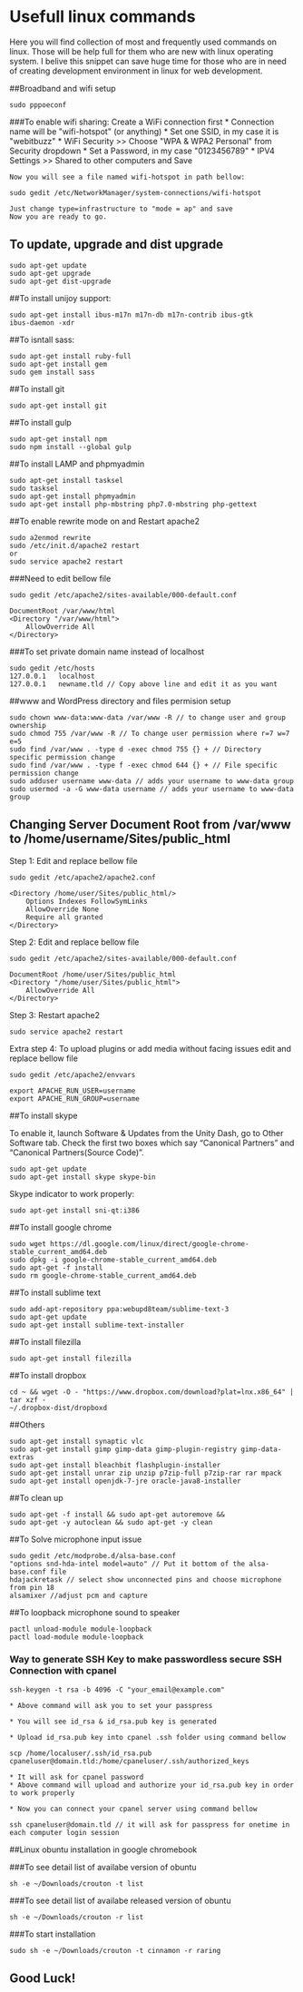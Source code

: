 # Usefull linux commands

Here you will find collection of most and frequently used commands on linux. Those will be help full for them who are new with linux operating system.  I belive this snippet can save huge time for those who are in need of creating development environment in linux for web development.  

##Broadband and wifi setup

	sudo pppoeconf 

###To enable wifi sharing:
	Create a WiFi connection first
	* Connection name will be "wifi-hotspot" (or anything)
	* Set one SSID, in my case it is "webitbuzz"
	* WiFi Security >> Choose "WPA & WPA2 Personal" from Security dropdown
	* Set a Password, in my case "0123456789"
	* IPV4 Settings >> Shared to other computers and Save	

	Now you will see a file named wifi-hotspot in path bellow:

	sudo gedit /etc/NetworkManager/system-connections/wifi-hotspot

	Just change type=infrastructure to "mode = ap" and save
	Now you are ready to go.

## To update, upgrade and dist upgrade

	sudo apt-get update
	sudo apt-get upgrade
	sudo apt-get dist-upgrade

##To install unijoy support:

	sudo apt-get install ibus-m17n m17n-db m17n-contrib ibus-gtk
	ibus-daemon -xdr

##To isntall sass:

	sudo apt-get install ruby-full
	sudo apt-get install gem
	sudo gem install sass

##To install git

	sudo apt-get install git

##To install gulp

	sudo apt-get install npm
	sudo npm install --global gulp

##To install LAMP and phpmyadmin

	sudo apt-get install tasksel
	sudo tasksel
	sudo apt-get install phpmyadmin
	sudo apt-get install php-mbstring php7.0-mbstring php-gettext

##To enable rewrite mode on and Restart apache2

	sudo a2enmod rewrite
	sudo /etc/init.d/apache2 restart
	or
	sudo service apache2 restart

###Need to edit bellow file

	sudo gedit /etc/apache2/sites-available/000-default.conf

	DocumentRoot /var/www/html
	<Directory "/var/www/html">
		AllowOverride All
	</Directory>

###To set private domain name instead of localhost

	sudo gedit /etc/hosts
	127.0.0.1 	localhost
	127.0.0.1 	newname.tld // Copy above line and edit it as you want

##www and WordPress directory and files permision setup

	sudo chown www-data:www-data /var/www -R // to change user and group ownership
	sudo chmod 755 /var/www -R // To change user permission where r=7 w=7 e=5
	sudo find /var/www . -type d -exec chmod 755 {} + // Directory specific permission change
	sudo find /var/www . -type f -exec chmod 644 {} + // File specific permission change
	sudo adduser username www-data // adds your username to www-data group
	sudo usermod -a -G www-data username // adds your username to www-data group

## Changing Server Document Root from /var/www to /home/username/Sites/public_html

Step 1: Edit and replace bellow file

	sudo gedit /etc/apache2/apache2.conf

	<Directory /home/user/Sites/public_html/>
		Options Indexes FollowSymLinks
		AllowOverride None
		Require all granted
	</Directory> 

Step 2: Edit and replace bellow file

	sudo gedit /etc/apache2/sites-available/000-default.conf

	DocumentRoot /home/user/Sites/public_html
	<Directory "/home/user/Sites/public_html">
		AllowOverride All
	</Directory>

Step 3: Restart apache2

	sudo service apache2 restart

Extra step 4: To upload plugins or add media without facing issues edit and replace bellow file

	sudo gedit /etc/apache2/envvars

	export APACHE_RUN_USER=username
	export APACHE_RUN_GROUP=username

##To install skype

To enable it, launch Software & Updates from the Unity Dash, go to Other Software tab. Check the first two boxes which say “Canonical Partners” and “Canonical Partners(Source Code)”.

	sudo apt-get update
	sudo apt-get install skype skype-bin

Skype indicator to work properly:

	sudo apt-get install sni-qt:i386

##To install google chrome

	sudo wget https://dl.google.com/linux/direct/google-chrome-stable_current_amd64.deb
	sudo dpkg -i google-chrome-stable_current_amd64.deb
	sudo apt-get -f install
	sudo rm google-chrome-stable_current_amd64.deb

##To install sublime text

	sudo add-apt-repository ppa:webupd8team/sublime-text-3
	sudo apt-get update
	sudo apt-get install sublime-text-installer

##To install filezilla

	sudo apt-get install filezilla

##To install dropbox

	cd ~ && wget -O - "https://www.dropbox.com/download?plat=lnx.x86_64" | tar xzf -
	~/.dropbox-dist/dropboxd

##Others

	sudo apt-get install synaptic vlc 
	sudo apt-get install gimp gimp-data gimp-plugin-registry gimp-data-extras 
	sudo apt-get install bleachbit flashplugin-installer 
	sudo apt-get install unrar zip unzip p7zip-full p7zip-rar rar mpack
	sudo apt-get install openjdk-7-jre oracle-java8-installer

##To clean up

	sudo apt-get -f install && sudo apt-get autoremove &&
	sudo apt-get -y autoclean && sudo apt-get -y clean

##To Solve microphone input issue

	sudo gedit /etc/modprobe.d/alsa-base.conf
	"options snd-hda-intel model=auto" // Put it bottom of the alsa-base.conf file
	hdajackretask // select show unconnected pins and choose microphone from pin 18
	alsamixer //adjust pcm and capture


##To loopback microphone sound to speaker

	pactl unload-module module-loopback
	pactl load-module module-loopback


### Way to generate SSH Key to make passwordless secure SSH Connection with cpanel

	ssh-keygen -t rsa -b 4096 -C "your_email@example.com"

	* Above command will ask you to set your passpress

	* You will see id_rsa & id_rsa.pub key is generated

	* Upload id_rsa.pub key into cpanel .ssh folder using command bellow
	
	scp /home/localuser/.ssh/id_rsa.pub cpaneluser@domain.tld:/home/cpaneluser/.ssh/authorized_keys

	* It will ask for cpanel password
	* Above command will upload and authorize your id_rsa.pub key in order to work properly

	* Now you can connect your cpanel server using command bellow

	ssh cpaneluser@domain.tld // it will ask for passpress for onetime in each computer login session


##Linux obuntu installation in google chromebook

###To see detail list of availabe version of obuntu

	sh -e ~/Downloads/crouton -t list

###To see detail list of availabe released version of obuntu

	sh -e ~/Downloads/crouton -r list

###To start installation

	sudo sh -e ~/Downloads/crouton -t cinnamon -r raring


## Good Luck!